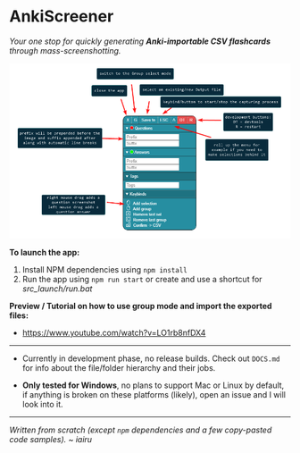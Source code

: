 # AnkiScreener

*Your one stop for quickly generating **Anki-importable CSV flashcards** through mass-screenshotting.*

![Menu explanation](/readme_images/menu.png)

**To launch the app:**

1. Install NPM dependencies using `npm install`
2. Run the app using `npm run start` or create and use a shortcut for *src_launch/run.bat* 

**Preview / Tutorial on how to use group mode and import the exported files:**

- https://www.youtube.com/watch?v=LO1rb8nfDX4

---

- Currently in development phase, no release builds. Check out `DOCS.md` for info about the file/folder hierarchy and their jobs.

- **Only tested for Windows**, no plans to support Mac or Linux by default, if anything is broken on these platforms (likely), open an issue and I will look into it.

---

*Written from scratch (except `npm` dependencies and a few copy-pasted code samples). ~ iairu*